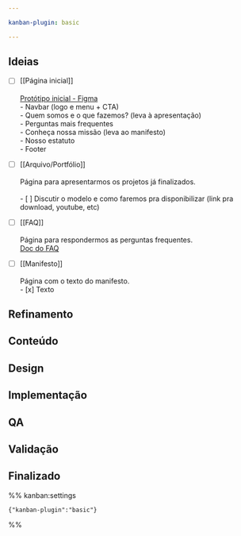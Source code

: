 ```yaml
---

kanban-plugin: basic

---
```


## Ideias

- [ ] [[Página inicial]]<br><br>[Protótipo inicial - Figma](https://www.figma.com/proto/X8CaCrDtzNaEsGLOqz8uTE/Ideia-para-o-site---GTRR?node-id=2%3A2&scaling=min-zoom&page-id=0%3A1&starting-point-node-id=2%3A2)<br>- Navbar (logo e menu + CTA)<br>- Quem somos e o que fazemos? (leva à apresentação)<br>- Perguntas mais frequentes<br>- Conheça nossa missão (leva ao manifesto)<br>- Nosso estatuto<br>- Footer
- [ ] [[Arquivo/Portfólio]]<br><br>Página para apresentarmos os projetos já finalizados.<br><br>- [ ] Discutir o modelo e como faremos pra disponibilizar (link pra download, youtube, etc)
- [ ] [[FAQ]]<br><br>Página para respondermos as perguntas frequentes.<br>[Doc do FAQ](https://docs.google.com/document/d/1tmOVxNAVd6S0g5XSwaq3HbfX9nnTT6W2nap9g0rAg20/edit?usp=sharing)
- [ ] [[Manifesto]]<br><br>Página com o texto do manifesto. <br>- [x] Texto


## Refinamento



## Conteúdo



## Design



## Implementação



## QA



## Validação



## Finalizado





%% kanban:settings
```
{"kanban-plugin":"basic"}
```
%%
